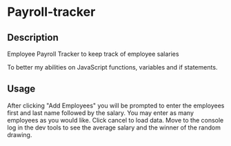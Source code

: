 # Payroll-tracker

## Description
Employee Payroll Tracker to keep track of employee salaries

To better my abilities on JavaScript functions, variables and if statements. 

## Usage

After clicking "Add Employees" you will be prompted to enter the employees first and last name followed by the salary. You may enter as many employees as you would like. Click cancel to load data. Move to the console log in the dev tools to see the average salary and the winner of the random drawing. 

